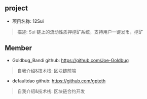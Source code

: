 ## project
- 项目名称:  12Sui
> 描述: Sui 链上的流动性质押挖矿系统，支持用户一键发币，挖矿


## Member
- Goldbug_Bandi
  github: https://github.com/Joe-Goldbug
> 自我介绍&技术栈:  区块链前端

- defaultdao  github: https://github.com/gpteth
> 自我介绍&技术栈:    区块链合约开发

